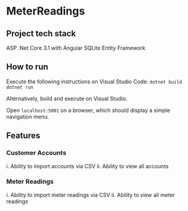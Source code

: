 # MeterReadings
 
## Project tech stack
ASP .Net Core 3.1 with Angular
SQLite
Entity Framework

## How to run
Execute the following instructions on Visual Studio Code:
`dotnet build`
`dotnet run`

Alternatively, build and execute on Visual Studio.

Open `localhost:5001` on a browser, which should display a simple navigation menu.

## Features

### Customer Accounts
i. Ability to import accounts via CSV
ii. Ability to view all accounts

### Meter Readings
i. Ability to import meter readings via CSV
ii. Ability to view all meter readings
